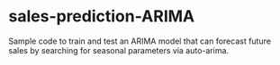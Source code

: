 # sales-prediction-ARIMA
Sample code to train and test an ARIMA model that can forecast future sales by searching for seasonal parameters via auto-arima.
